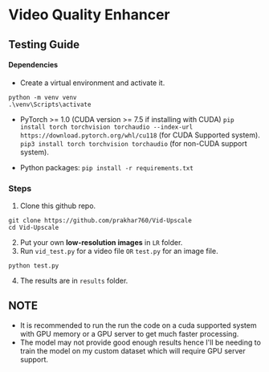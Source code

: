 # Video Quality Enhancer

## Testing Guide
#### Dependencies
- Create a virtual environment and activate it.
```
python -m venv venv
.\venv\Scripts\activate
```
- PyTorch >= 1.0 (CUDA version >= 7.5 if installing with CUDA) 
`pip install torch torchvision torchaudio --index-url https://download.pytorch.org/whl/cu118` (for CUDA Supported system).
`pip3 install torch torchvision torchaudio` (for non-CUDA support system).

- Python packages:  `pip install -r requirements.txt`

### Steps
1. Clone this github repo.
```
git clone https://github.com/prakhar760/Vid-Upscale
cd Vid-Upscale
```
2. Put your own **low-resolution images** in `LR` folder. 
3. Run `vid_test.py` for a video file `OR` `test.py` for an image file.
```
python test.py
```
4. The results are in `results` folder.

## NOTE
- It is recommended to run the run the code on a cuda supported system with GPU memory or a GPU server to get much faster processing.
- The model may not provide good enough results hence I'll be needing to train the model on my custom dataset which will require GPU server support.
